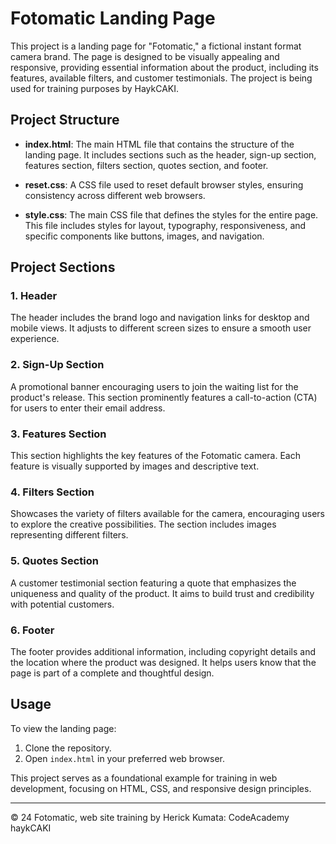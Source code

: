 # Fotomatic Landing Page

This project is a landing page for "Fotomatic," a fictional instant format camera brand. The page is designed to be visually appealing and responsive, providing essential information about the product, including its features, available filters, and customer testimonials. The project is being used for training purposes by HaykCAKI.

## Project Structure

- **index.html**: The main HTML file that contains the structure of the landing page. It includes sections such as the header, sign-up section, features section, filters section, quotes section, and footer.

- **reset.css**: A CSS file used to reset default browser styles, ensuring consistency across different web browsers.

- **style.css**: The main CSS file that defines the styles for the entire page. This file includes styles for layout, typography, responsiveness, and specific components like buttons, images, and navigation.

## Project Sections

### 1. Header
The header includes the brand logo and navigation links for desktop and mobile views. It adjusts to different screen sizes to ensure a smooth user experience.

### 2. Sign-Up Section
A promotional banner encouraging users to join the waiting list for the product's release. This section prominently features a call-to-action (CTA) for users to enter their email address.

### 3. Features Section
This section highlights the key features of the Fotomatic camera. Each feature is visually supported by images and descriptive text.

### 4. Filters Section
Showcases the variety of filters available for the camera, encouraging users to explore the creative possibilities. The section includes images representing different filters.

### 5. Quotes Section
A customer testimonial section featuring a quote that emphasizes the uniqueness and quality of the product. It aims to build trust and credibility with potential customers.

### 6. Footer
The footer provides additional information, including copyright details and the location where the product was designed. It helps users know that the page is part of a complete and thoughtful design.

## Usage

To view the landing page:

1. Clone the repository.
2. Open `index.html` in your preferred web browser.

This project serves as a foundational example for training in web development, focusing on HTML, CSS, and responsive design principles.

---

© 24 Fotomatic, web site training by Herick Kumata: CodeAcademy haykCAKI
